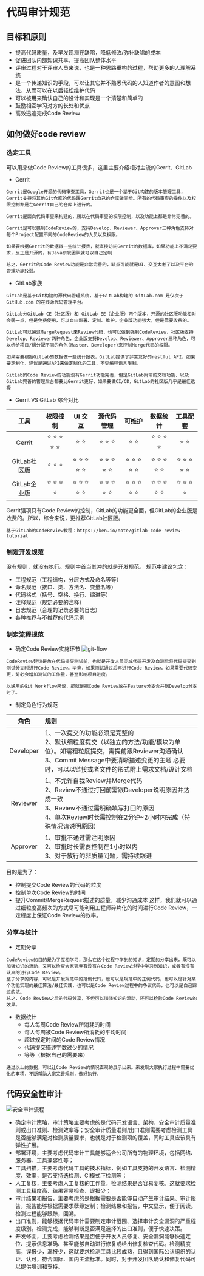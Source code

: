 # 代码审计规范

## 目标和原则
- 提高代码质量，及早发现潜在缺陷，降低修改/弥补缺陷的成本
- 促进团队内部知识共享，提高团队整体水平
- 评审过程对于评审人员来说，也是一种思路重构的过程，帮助更多的人理解系统
- 是一个传递知识的手段，可以让其它并不熟悉代码的人知道作者的意图和想法，从而可以在以后轻松维护代码
- 可以被用来确认自己的设计和实现是一个清楚和简单的
- 鼓励相互学习对方的长处和优点
- 高效迅速完成Code Review

## 如何做好code review

### 选定工具
可以用来做Code Review的工具很多，这里主要介绍相对主流的Gerrit、GitLab
- Gerrit
```
Gerrit是Google开源的代码审查工具，Gerrit也是一个基于Git构建的版本管理工具，Gerrit支持将其他Git仓库的代码跟Gerrit自己的仓库做同步。所有的代码审查的操作以及权限控制都是在Gerrit自己的仓库上进行的。

Gerrit是面向代码审查来构建的，所以在代码审查的权限控制，以及功能上都是非常完善的。

Gerrit是可以强制CodeReview的，支持Develop、Reviewer、Approver三种角色支持对每个Project配置不同的CodeReview的人员以及权限。

如果要根据Gerrit的数据做一些统计报表，就直接访问Gerrit的数据库，如果功能上不满足要求，反正是开源的，有Java研发团队就可以自己定制

总之，Gerrit的Code Review功能是非常完善的，缺点可能就是UI、交互太老了以及平台的管理功能较弱。
```
- GitLab家族
```
GitLab是基于Git构建的源代码管理系统，基于GitLab构建的 GitLab.com 是仅次于 GitHub.com 的在线源代码管理平台。

GitLab分GitLab CE（社区版）和 GitLab EE（企业版）两个版本，开源的社区版功能相对会弱一点，但是免费使用，可以自由部署、定制、维护。企业版功能强大，但是需要收费的。

GitLab可以通过MergeRequest来Review代码，也可以做到强制CodeReview，社区版支持Develop、Reviewer两种角色，企业版支持Develop、Reviewer、Approver三种角色，可以给给项目/组分配不同的角色(Master、Developer)来控制Merge代码的权限。

如果需要根据GitLab的数据做一些统计报表，GitLab提供了非常友好的restful API，如果要定制化，建议是通过API来做定制化的工具，不受编程语言限制。

GitLab的Code Review的功能没有Gerrit功能完善，但是GitLab附带的文档功能、以及GitLab完善的管理后台都要比Gerrit更好，如果要做CI/CD，GitLab的社区版几乎是最佳选择
```
- Gerrit VS GitLab 综合对比

| 工具 | 权限控制 | UI 交互 |源代码管理|可维护|数据统计|工具配套|
| :------:| :------: | :------: |:------:|:------:|:------:|:------:
| Gerrit | ⭐ ⭐ ⭐ ⭐ ⭐ | ⭐ ⭐ |⭐ ⭐ ⭐|⭐ ⭐|⭐ ⭐ ⭐ ⭐|⭐ ⭐|
| GitLab社区版 | ⭐ ⭐ ⭐ | ⭐ ⭐ ⭐ ⭐ ⭐ |⭐ ⭐ ⭐ ⭐ ⭐|⭐ ⭐ ⭐ ⭐ ⭐|⭐ ⭐ ⭐ ⭐ ⭐|⭐ ⭐ ⭐ ⭐ ⭐|
| GitLab企业版 | ⭐ ⭐ ⭐ ⭐|⭐ ⭐ ⭐ ⭐ ⭐|⭐ ⭐ ⭐ ⭐ ⭐|⭐ ⭐ ⭐ ⭐ ⭐|⭐ ⭐ ⭐ ⭐ ⭐|⭐ ⭐ ⭐ ⭐|
Gerrit强项只有Code Review的控制，GitLab的功能更全面，但GitLab的企业版是收费的。所以，综合来说，更推荐GitLab社区版。
```
基于GitLab的CodeReview教程：https://ken.io/note/gitlab-code-review-tutorial
```

### 制定开发规范
没有规则，就没有执行。规则中首当其冲的就是开发规范。
规范中建议包含：
- 工程规范（工程结构，分层方式及命名等等）
- 命名规范（接口、类、方法名、变量名等）
- 代码格式（括号、空格、换行、缩进等）
- 注释规范（规定必要的注释）
- 日志规范（合理的记录必要的日志）
- 各种推荐与不推荐的代码示例
### 制定流程规范
- 确定Code Review实施环节
![git-flow](./images/git-flow.png)
```
CodeReview建议是放在代码提交测试前，也就是开发人员完成代码开发及自测后将代码提交到测试分支时进行Code Review。毕竟，如果测试通过后再进行Code Review，如果需要代码变更，势必会增加测试的工作量，甚至影响项目进度。

以通用的Git Workflow来说，那就是把Code Review放在Feature分支合并到Develop分支时了。
```
- 制定角色行为规范

| 角色 | 规则 |  
| :------:| :------ |
| Developer | 1、一次提交的功能必须是完整的 <br>2、默认细粒度提交（以独立的方法/功能/模块为单位）。如需粗粒度提交，需提前跟Reviewer沟通确认 <br>3、Commit Message中要清晰描述变更的主题 必要时，可以以链接或者文件的形式附上需求文档/设计文档 |
| Reviewer | 1、不允许自我Review并Merge代码 <br>2、Review不通过打回前需跟Developer说明原因并达成一致 <br>3、Review不通过需明确填写打回的原因 <br>4、单次Review时长需控制在2分钟~2小时内完成（特殊情况请说明原因） |
| Approver|1、审批不通过需注明原因 <br>2、审批时长需要控制在1小时以内 <br>3、对于放行的非质量问题，需持续跟进|
目的是为了：
  - 控制提交Code Review的代码的粒度
  - 控制单次Code Review的时间
  - 提升Commit/MergeRequest描述的质量，减少沟通成本
这样，我们就可以通过细粒度高频次的方式尽可能利用工程师碎片化的时间进行Code Review，一定程度上保证Code Review的效率。

### 分享与统计
- 定期分享
```
CodeReview的目的是为了互相学习，那么在这个过程中学到的知识，定期的分享出来，既可以加强知识的流动，又可以检查大家究竟有没有在Code Review过程中学习到知识，或者有没有认真的进行Code Review。
至于分享的内容，可以是开发规范中的范例代码，也可以是规范中的正例代码，也可以是针对某个功能实现的最佳算法/最佳实践，也可以是Code Review过程中的争议代码，也可以是自己踩过的坑。
总之，Code Review之后的代码分享，不但可以加强知识的流动，还可以检验Code Review的效果。
```
- 数据统计
  - 每人每周Code Review所消耗的时间
  - 每人每周被Code Review所消耗的平均时间
  - 超过规定时间的Code Review情况
  - 代码提交描述字数过少的情况
  - 等等（根据自己的需要来）
```
通过以上的数据，可以让Code Review的情况直观的展示出来。来发现大家执行过程中需要优化的事项，不断帮助大家完善规则，做好执行。
```
## 代码安全性审计
![安全审计流程](./images/安全审计流程.jpg)
- 确定审计策略，审计策略主要考虑的是代码开发语言、架构、安全审计质量准则或出口准则、检测效率等；安全审计质量准则/出口准则需要考虑检测工具是否能够满足对检测质量要求，也就是对于检测项的覆盖，同时工具应该具有弹性扩展。
- 部署环境，主要考虑代码审计工具能够适合公司所有的物理环境，包括网络、服务器、工具兼容性等；
- 工具扫描，主要考虑代码工具的技术指标，例如工具支持的开发语言、检测精度、效率，是否支持迭检测、CI模式下检测等；
- 人工复核，主要考虑人工复核的工作量，检测结果是否容易复核。这就要求检测工具精度高、结果容易检查、误报少；
- 审计结果和报告，主要考虑的是根据需要是否能够自动产生审计结果、审计报告，报告能够根据需要求孽缘定制；检测结果和报告，中文显示，便于阅读。检测过程能够跟踪，回溯。
- 出口准则，能够根据代码审计需要制定审计范围、选择审计安全漏洞的严重程度级别。检测完成，能够判断是否满足选择的出口准则，便于快速决策。
- 开发修复，主要考虑检测结果是否便于开发人员修复、安全漏洞能够快速定位、提示信息准确、甚至能够自动进行修复或给出修复检查代码。检测精度高，误报少，漏报少，这就要求检测工具比较成熟，且得到国际公认组织的认证、认可，符合国际、国内主流标准。同时，对于开发团队确认和修复代码可以提供培训和支持。
